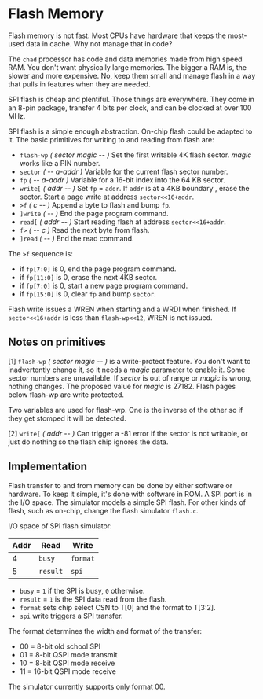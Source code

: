 # Flash Memory

Flash memory is not fast.
Most CPUs have hardware that keeps the most-used data in cache.
Why not manage that in code?

The `chad` processor has code and data memories made from high speed RAM.
You don't want physically large memories.
The bigger a RAM is, the slower and more expensive.
No, keep them small and manage flash in a way that pulls in features
when they are needed.

SPI flash is cheap and plentiful. Those things are everywhere.
They come in an 8-pin package, transfer 4 bits per clock, and can be clocked
at over 100 MHz.

SPI flash is a simple enough abstraction.
On-chip flash could be adapted to it.
The basic primitives for writing to and reading from flash are:

- `flash-wp` *( sector magic -- )* Set the first writable 4K flash sector.
*magic* works like a PIN number.
- `sector` *( -- a-addr )* Variable for the current flash sector number.
- `fp` *( -- a-addr )* Variable for a 16-bit index into the 64 KB sector.
- `write[` *( addr -- )* Set `fp` = `addr`.
If `addr` is at a 4KB boundary , erase the sector.
Start a page write at address `sector<<16+addr`. 
- `>f` *( c -- )* Append a byte to flash and bump `fp`.
- `]write` *( -- )* End the page program command.
- `read[` *( addr -- )* Start reading flash at address `sector<<16+addr`.
- `f>` *( -- c )* Read the next byte from flash.
- `]read` *( -- )* End the read command.

The `>f` sequence is:
 
- if `fp[7:0]` is 0, end the page program command.
- if `fp[11:0]` is 0, erase the next 4KB sector.
- if `fp[7:0]` is 0, start a new page program command.
- if `fp[15:0]` is 0, clear `fp` and bump `sector`.

Flash write issues a WREN when starting and a WRDI when finished.
If `sector<<16+addr` is less than `flash-wp<<12`, WREN is not issued.

## Notes on primitives

\[1] `flash-wp` *( sector magic -- )* is a write-protect feature. 
You don't want to inadvertently change it,
so it needs a *magic* parameter to enable it.
Some sector numbers are unavailable. 
If *sector* is out of range or *magic* is wrong, nothing changes.
The proposed value for *magic* is 27182.
Flash pages below flash-wp are write protected.

Two variables are used for flash-wp.
One is the inverse of the other so if they get stomped it will be
detected.

\[2] `write[` *( addr -- )* Can trigger a -81 error if the sector
is not writable, or just do nothing so the flash chip ignores the data.

## Implementation

Flash transfer to and from memory can be done by either software or hardware.
To keep it simple, it's done with software in ROM. A SPI port is in the I/O space.
The simulator models a simple SPI flash.
For other kinds of flash, such as on-chip,
change the flash simulator `flash.c`.

I/O space of SPI flash simulator:

| Addr | Read     | Write    |
| ---- | -------- | -------- |
| 4    | `busy`   | `format` |
| 5    | `result` | `spi`    |

- `busy` = `1` if the SPI is busy, `0` otherwise.
- `result` = `1` is the SPI data read from the flash.
- `format` sets chip select CSN to T\[0] and the format to T\[3:2].
- `spi` write triggers a SPI transfer.

The format determines the width and format of the transfer:

- 00 = 8-bit old school SPI
- 01 = 8-bit QSPI mode transmit
- 10 = 8-bit QSPI mode receive
- 11 = 16-bit QSPI mode receive

The simulator currently supports only format 00.
